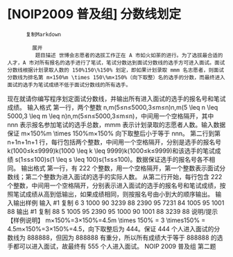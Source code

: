 # [NOIP2009 普及组] 分数线划定


          复制Markdown
         
            展开
             题目描述 世博会志愿者的选拔工作正在 A 市如火如荼的进行。为了选拔最合适的人才，A 市对所有报名的选手进行了笔试，笔试分数达到面试分数线的选手方可进入面试。面试分数线根据计划录取人数的 150%150\%150% 划定，即如果计划录取 mmm 名志愿者，则面试分数线为排名第 m×150%m \times 150\%m×150%（向下取整）名的选手的分数，而最终进入面试的选手为笔试成绩不低于面试分数线的所有选手。
现在就请你编写程序划定面试分数线，并输出所有进入面试的选手的报名号和笔试成绩。
 输入格式 第一行，两个整数 n,m(5≤n≤5000,3≤m≤n)n,m(5 \leq n \leq 5000,3 \leq m \leq n)n,m(5≤n≤5000,3≤m≤n)，中间用一个空格隔开，其中 nnn 表示报名参加笔试的选手总数，mmm 表示计划录取的志愿者人数。输入数据保证 m×150%m \times 150\%m×150% 向下取整后小于等于 nnn。
第二行到第 n+1n+1n+1 行，每行包括两个整数，中间用一个空格隔开，分别是选手的报名号 k(1000≤k≤9999)k(1000 \leq k \leq 9999)k(1000≤k≤9999)和该选手的笔试成绩 s(1≤s≤100)s(1 \leq s \leq 100)s(1≤s≤100)。数据保证选手的报名号各不相同。
 输出格式 第一行，有 222 个整数，用一个空格隔开，第一个整数表示面试分数线；第二个整数为进入面试的选手的实际人数。
从第二行开始，每行包含 222 个整数，中间用一个空格隔开，分别表示进入面试的选手的报名号和笔试成绩，按照笔试成绩从高到低输出，如果成绩相同，则按报名号由小到大的顺序输出。
  输入输出样例 输入 #1 
    复制
   6 3 
1000 90 
3239 88 
2390 95 
7231 84 
1005 95 
1001 88 输出 #1 
    复制
   88 5 
1005 95 
2390 95 
1000 90 
1001 88 
3239 88  说明/提示 【样例说明】
m×150%=3×150%=4.5m \times 150\% = 3 \times150\% = 4.5m×150%=3×150%=4.5，向下取整后为 444。保证 444 个人进入面试的分数线为 888888，但因为 888888 有重分，所以所有成绩大于等于 888888 的选手都可以进入面试，故最终有 555 个人进入面试。
NOIP 2009 普及组 第二题
 